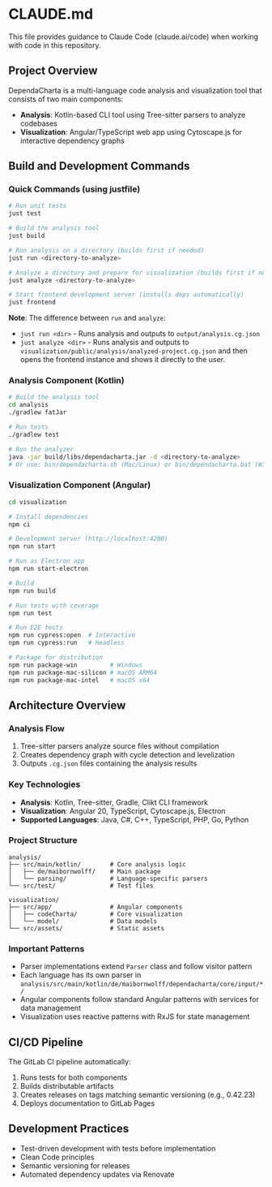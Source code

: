 # CLAUDE.md

This file provides guidance to Claude Code (claude.ai/code) when working with code in this repository.

## Project Overview

DependaCharta is a multi-language code analysis and visualization tool that consists of two main components:
- **Analysis**: Kotlin-based CLI tool using Tree-sitter parsers to analyze codebases
- **Visualization**: Angular/TypeScript web app using Cytoscape.js for interactive dependency graphs

## Build and Development Commands

### Quick Commands (using justfile)

```bash
# Run unit tests
just test

# Build the analysis tool
just build

# Run analysis on a directory (builds first if needed)
just run <directory-to-analyze>

# Analyze a directory and prepare for visualization (builds first if needed)
just analyze <directory-to-analyze>

# Start frontend development server (installs deps automatically)
just frontend
```

**Note**: The difference between `run` and `analyze`:
- `just run <dir>` - Runs analysis and outputs to `output/analysis.cg.json`
- `just analyze <dir>` - Runs analysis and outputs to `visualization/public/analysis/analyzed-project.cg.json` and then opens the frontend instance and shows it directly to the user. 

### Analysis Component (Kotlin)

```bash
# Build the analysis tool
cd analysis
./gradlew fatJar

# Run tests
./gradlew test

# Run the analyzer
java -jar build/libs/dependacharta.jar -d <directory-to-analyze>
# Or use: bin/dependacharta.sh (Mac/Linux) or bin/dependacharta.bat (Windows)
```

### Visualization Component (Angular)

```bash
cd visualization

# Install dependencies
npm ci

# Development server (http://localhost:4200)
npm run start

# Run as Electron app
npm run start-electron

# Build
npm run build

# Run tests with coverage
npm run test

# Run E2E tests
npm run cypress:open  # Interactive
npm run cypress:run   # Headless

# Package for distribution
npm run package-win         # Windows
npm run package-mac-silicon # macOS ARM64
npm run package-mac-intel   # macOS x64
```

## Architecture Overview

### Analysis Flow
1. Tree-sitter parsers analyze source files without compilation
2. Creates dependency graph with cycle detection and levelization
3. Outputs `.cg.json` files containing the analysis results

### Key Technologies
- **Analysis**: Kotlin, Tree-sitter, Gradle, Clikt CLI framework
- **Visualization**: Angular 20, TypeScript, Cytoscape.js, Electron
- **Supported Languages**: Java, C#, C++, TypeScript, PHP, Go, Python

### Project Structure
```
analysis/
├── src/main/kotlin/        # Core analysis logic
│   ├── de/maibornwolff/    # Main package
│   └── parsing/            # Language-specific parsers
└── src/test/               # Test files

visualization/
├── src/app/                # Angular components
│   ├── codeCharta/         # Core visualization
│   └── model/              # Data models
└── src/assets/             # Static assets
```

### Important Patterns
- Parser implementations extend `Parser` class and follow visitor pattern
- Each language has its own parser in `analysis/src/main/kotlin/de/maibornwolff/dependacharta/core/input/*/`
- Angular components follow standard Angular patterns with services for data management
- Visualization uses reactive patterns with RxJS for state management

## CI/CD Pipeline

The GitLab CI pipeline automatically:
1. Runs tests for both components
2. Builds distributable artifacts
3. Creates releases on tags matching semantic versioning (e.g., 0.42.23)
4. Deploys documentation to GitLab Pages

## Development Practices

- Test-driven development with tests before implementation
- Clean Code principles
- Semantic versioning for releases
- Automated dependency updates via Renovate